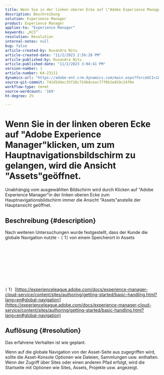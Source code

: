```yaml
---
title: Wenn Sie in der linken oberen Ecke auf \"Adobe Experience Manager\" klicken, um zum Hauptnavigationsbildschirm zu gelangen, wird die Ansicht \"Assets\" geöffnet.
description: Beschreibung
solution: Experience Manager
product: Experience Manager
applies-to: "Experience Manager"
keywords: „KCS“
resolution: Resolution
internal-notes: null
bug: false
article-created-by: Ruxandra Nitu
article-created-date: "11/2/2023 2:56:28 PM"
article-published-by: Ruxandra Nitu
article-published-date: "11/2/2023 3:04:41 PM"
version-number: 1
article-number: KA-23111
dynamics-url: "https://adobe-ent.crm.dynamics.com/main.aspx?forceUCI=1&pagetype=entityrecord&etn=knowledgearticle&id=8923effd-8f79-ee11-8179-6045bd006149"
source-git-commit: 741d5d4ec35f20c724bdceac77f0b1e819c24f0e
workflow-type: tm+mt
source-wordcount: '169'
ht-degree: 2%

---
```


# Wenn Sie in der linken oberen Ecke auf &quot;Adobe Experience Manager&quot;klicken, um zum Hauptnavigationsbildschirm zu gelangen, wird die Ansicht &quot;Assets&quot;geöffnet.


Unabhängig vom ausgewählten Bildschirm wird durch Klicken auf &quot;Adobe Experience Manager&quot;in der linken oberen Ecke zum Hauptnavigationsbildschirm immer die Ansicht &quot;Assets&quot;anstelle der Hauptansicht geöffnet.

## Beschreibung {#description}

Nach weiteren Untersuchungen wurde festgestellt, dass der Kunde die globale Navigation nutzte - `[` 1`]`  von einem Speicherort in Assets<br><br> <br><br> <br><br> <br><br> <br><br>`[` 1`]`  [https://experienceleague.adobe.com/docs/experience-manager-cloud-service/content/sites/authoring/getting-started/basic-handling.html?lang=en#global-navigation](https://experienceleague.adobe.com/docs/experience-manager-cloud-service/content/sites/authoring/getting-started/basic-handling.html?lang=en#global-navigation)

## Auflösung {#resolution}


Das erfahrene Verhalten ist wie geplant.

Wenn auf die globale Navigation von der Asset-Seite aus zugegriffen wird, sollte die Asset-Konsole Optionen wie Dateien, Sammlungen usw. enthalten.
Wenn der Zugriff über Sites oder einen anderen Pfad erfolgt, wird die Startseite mit Optionen wie Sites, Assets, Projekte usw. angezeigt.
